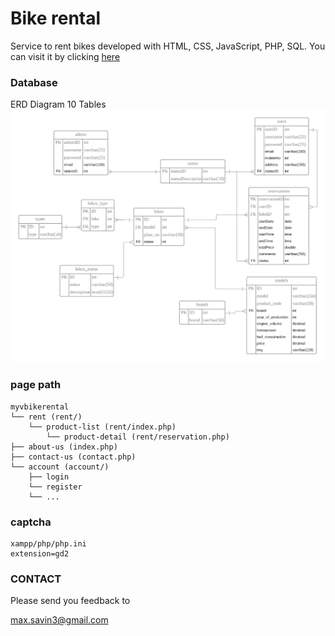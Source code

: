 # Bike rental 

Service to rent bikes developed with HTML, CSS, JavaScript, PHP, SQL.
You can visit it by clicking [here](http://pydega.biz.ht/)

### Database

ERD Diagram
10 Tables
![ERD Diagram](lucidchart/bikerentalsystem.png)

### page path

```
myvbikerental
└── rent (rent/)
    └── product-list (rent/index.php)
        └── product-detail (rent/reservation.php)
├── about-us (index.php)
├── contact-us (contact.php)
└── account (account/)
    ├── login
    └── register
    └── ...
```

### captcha

```
xampp/php/php.ini
extension=gd2
```

### CONTACT

Please send you feedback to

max.savin3@gmail.com